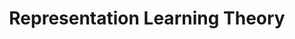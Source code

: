 ---
layout: page
title: Representation Learning Theory
description: Project that aimed to expand on a previous representation learning theory paper, providing more general and robust bounds.
img: assets/img/project_preview/repl-theory.png
importance: 3
category: research
paper: RepLearn-Theory.pdf
---